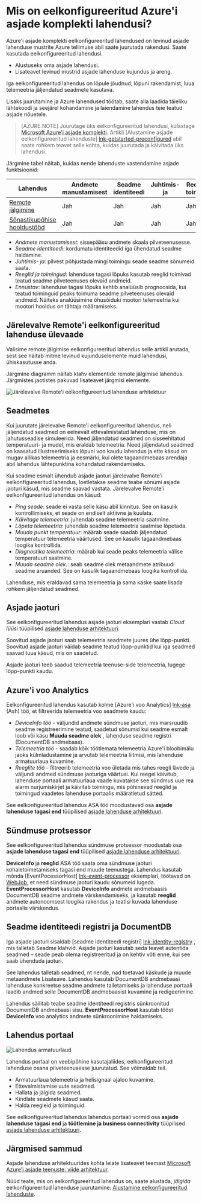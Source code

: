 <properties
 pageTitle="Azure'i asjade eelkonfigureeritud lahendused | Microsoft Azure'i"
 description="Azure'i asjade kirjeldus eelkonfigureeritud lahenduste ja nende arhitektuur lingid lisaressurssidele."
 services=""
 suite="iot-suite"
 documentationCenter=""
 authors="dominicbetts"
 manager="timlt"
 editor=""/>

<tags
 ms.service="iot-suite"
 ms.devlang="na"
 ms.topic="get-started-article"
 ms.tgt_pltfrm="na"
 ms.workload="na"
 ms.date="08/09/2016"
 ms.author="dobett"/>

# <a name="what-are-the-azure-iot-suite-preconfigured-solutions"></a>Mis on eelkonfigureeritud Azure'i asjade komplekti lahendusi?

Azure'i asjade komplekti eelkonfigureeritud lahendused on levinud asjade lahenduse mustrite Azure tellimuse abil saate juurutada rakendusi. Saate kasutada eelkonfigureeritud lahendusi.

- Alustuseks oma asjade lahendusi.
- Lisateavet levinud mustrid asjade lahenduse kujundus ja areng.

Iga eelkonfigureeritud lahendus on lõpule jõudnud, lõpuni rakendamist, luua telemeetria jäljendatud seadmete kasutava.

Lisaks juurutamine ja Azure lahendused töötab, saate alla laadida täieliku lähtekoodi ja seejärel kohandamine ja laiendamine lahendus teie teatud asjade nõuetele.

> [AZURE.NOTE] Juurutage üks eelkonfigureeritud lahendusi, külastage [Microsoft Azure'i asjade komplekti][lnk-azureiotsuite]. Artikli [Alustamine asjade eelkonfigureeritud lahenduste] [ lnk-getstarted-preconfigured] abil saate rohkem teavet selle kohta, kuidas juurutada ja käivitada üks lahendusi.

Järgmine tabel näitab, kuidas nende lahenduste vastendamine asjade funktsioonid:

| Lahendus | Andmete manustamisest | Seadme identiteedi | Juhtimis- ja | Reeglid ja toimingud | Ennustav |
|------------------------|-----|-----|-----|-----|-----|
| [Remote jälgimine][lnk-getstarted-preconfigured] | Jah | Jah | Jah | Jah | -   |
| [Sõnastikupõhise hooldustööd][lnk-predictive-maintenance] | Jah | Jah | Jah | Jah | Jah |

- *Andmete manustamisest*: sissepääsu andmete skaala pilveteenusesse.
- *Seadme identiteedi*: kordumatu identiteedid iga ühendatud seadme haldamine.
- *Juhtimis- ja*: pilvest põhjustada mingi toimingu seade seadme sõnumeid saata.
- *Reeglid ja toimingud*: lahenduse tagasi lõpuks kasutab reeglid toimivad teatud seadme pilveteenuses olevaid andmeid.
- *Ennustav*: lahenduse tagasi lõpuks kehtib analüüsib prognoosida, kui teatud toiminguid peaks toimuma seadme pilveteenuses olevaid andmeid. Näiteks analüüsimine õhusõiduki mootori telemeetria kui mootori hooldus on tähtaja määramiseks.

## <a name="remote-monitoring-preconfigured-solution-overview"></a>Järelevalve Remote'i eelkonfigureeritud lahenduse ülevaade

Valisime remote jälgimise eelkonfigureeritud lahendus selle artikli arutada, sest see näitab mitme levinud kujunduselemente muid lahendusi, ühiskasutusse anda.

Järgmine diagramm näitab klahv elementide remote jälgimise lahendus. Järgmistes jaotistes pakuvad lisateavet järgmisi elemente.

![Järelevalve Remote'i eelkonfigureeritud lahenduse arhitektuur][img-remote-monitoring-arch]

## <a name="devices"></a>Seadmetes

Kui juurutate järelevalve Remote'i eelkonfigureeritud lahendus, neli jäljendatud seadmed on eelnevalt ettevalmistatud lahenduse, mis on jahutusseadise simuleerida. Need jäljendatud seadmed on sisseehitatud temperatuuri- ja mudel, mis eraldab telemeetria. Need jäljendatud seadmed on kaasatud illustreerimiseks lõpuni voo kaudu lahendus ja ette käsud on mugav allikas telemeetria ja eesmärki, kui olete tagaandmebaas arendaja abil lahendus lähtepunktina kohandatud rakendamiseks.

Kui seadme esmalt ühendub asjade jaoturi järelevalve Remote'i eelkonfigureeritud lahendus, loetletakse seadme teabe sõnumi asjade jaoturi käsud, mis seadme saavad vastata. Järelevalve Remote'i eelkonfigureeritud lahendus on käsud: 

- *Ping seade*: seade ei vasta selle käsu abil kinnitus. See on kasulik kontrollimiseks, et seade on endiselt aktiivne ja kuulata.
- *Käivitage telemeetria*: juhendab seadme telemeetria saatmine.
- *Lõpeta telemeetria*: juhendab seadme telemeetria saatmise lõpetada.
- *Muuda punkt temperatuur*: määrab seade saadab jäljendatud temperatuur telemeetria väärtused. See on kasulik tagaandmebaas loogika kontrollida.
- *Diagnostika telemeetria*: määrab kui seade peaks telemeetria välise temperatuuri saatmine.
- *Muuda seadme olek*.: seab seadme olek metaandmete atribuudi seadme aruanded. See on kasulik tagaandmebaas loogika kontrollida.

Lahenduse, mis eraldavad sama telemeetria ja sama käske saate lisada rohkem jäljendatud seadmed. 

## <a name="iot-hub"></a>Asjade jaoturi

See eelkonfigureeritud lahendus asjade jaoturi eksemplari vastab *Cloud lüüsi* tüüpilised [asjade lahenduse arhitektuuri][lnk-what-is-azure-iot].

Soovitud asjade jaoturi saab telemeetria seadmete juures ühe lõpp-punkti. Soovitud asjade jaoturi väidab seadme teatud lõpp-punktid kui iga seadmed saavad tuua käsud, mis on saadetud.

Asjade jaoturi teeb saadud telemeetria teenuse-side telemeetria, lugege lõpp-punkti kaudu.

## <a name="azure-stream-analytics"></a>Azure'i voo Analytics

Eelkonfigureeritud lahendus kasutab kolme [Azure'i voo Analytics] [ lnk-asa] (Ash) töö, et filtreerida telemeetria voo seadmete kaudu:


- *DeviceInfo töö* - väljundid andmete sündmuse jaoturi, mis marsruudib seadme registreerimine teatud, saadetud sõnumid kui seadme esmalt loob või käsu **Muuda seadme olek** , lahenduse seadme registri (DocumentDB andmebaas). 
- *Telemeetria töö* - saadab kõik töötlemata telemeetria Azure'i bloobimälu jaoks külmladustamine ja arvutab telemeetria liitmisi, mis lahenduse armatuurlaua kuvamine.
- *Reeglite töö* - filtreerib telemeetria voo ületada mis tahes reegli lävede ja väljundi andmed sündmuse jaoturiga väärtusi. Kui reegel käivitub, lahenduse portaali armatuurlaua vaade kuvatakse see sündmus uue rea alarm nurjumiskirjet ja käivitab toimingu, mis põhinevad reeglid ja toimingud vaadetes lahenduse portaalis määratletud sätted.

See eelkonfigureeritud lahendus ASA töö moodustavad osa **asjade lahenduse tagasi end** tüüpilised [asjade lahenduse arhitektuuri][lnk-what-is-azure-iot].

## <a name="event-processor"></a>Sündmuse protsessor

See eelkonfigureeritud lahendus sündmuse protsessor moodustab osa **asjade lahenduse tagasi end** tüüpilised [asjade lahenduse arhitektuuri][lnk-what-is-azure-iot].

**DeviceInfo** ja **reeglid** ASA töö saata oma sündmuse jaoturi kohaletoimetamiseks tagasi end muude teenustega. Lahendus kasutab mõnda [EventPocessorHost] [ lnk-event-processor] eksemplari, töötavad on [WebJob][lnk-web-job], et need sündmuse jaoturi kaudu sõnumeid lugeda. **EventProcessorHost** kasutab **DeviceInfo** andmete andmebaasis DocumentDB seadme andmete värskendamiseks, ja kasutab **reeglid** andmete autonoomsest loogika rakendus ja teatisi kuvada lahenduse portaalis värskendus.

## <a name="device-identity-registry-and-documentdb"></a>Seadme identiteedi registri ja DocumentDB

Iga asjade jaoturi sisaldab [seadme identiteedi registri] [ lnk-identity-registry] , mis talletab Seadme klahvid. Asjade jaoturi kasutab seda teavet autentida seadmed – seade peab olema registreeritud ja on kehtiv võti enne, kui see saab ühenduda jaoturi.

See lahendus talletab seadmed, nt nende, nad toetavad käskude ja muude metaandmete Lisateave. Lahendus kasutab DocumentDB andmebaasi lahenduse konkreetse seadme andmete talletamiseks ja lahenduse portaali laadib andmed selle DocumentDB andmebaasist kuvamine ja redigeerimine.

Lahendus säilitab teabe seadme identiteedi registris sünkroonitud DocumentDB andmebaasi sisu. **EventProcessorHost** kasutab tööst **DeviceInfo** voo analytics andmete sünkroonimine haldamiseks.

## <a name="solution-portal"></a>Lahendus portaal

![Lahendus armatuurlaud][img-dashboard]

Lahendus portaal on veebipõhine kasutajaliides, eelkonfigureeritud lahenduse osana pilveteenusesse juurutatud. See võimaldab teil.

- Armatuurlaua telemeetria ja helisignaal ajaloo kuvamine.
- Ettevalmistamise uute seadmed.
- Hallata ja jälgida seadmed.
- Kindlate seadmete käsud saata.
- Halda reegleid ja toiminguid.

See eelkonfigureeritud lahendus lahendus portaali vormid osa **asjade lahenduse tagasi end** ja **töötlemine ja business connectivity** tüüpilised [asjade lahenduse arhitektuuri][lnk-what-is-azure-iot].

## <a name="next-steps"></a>Järgmised sammud

Asjade lahenduse arhitektuurides kohta leiate lisateavet teemast [Microsoft Azure'i asjade teenuste: viide arhitektuur][lnk-refarch].

Nüüd teate, mis on eelkonfigureeritud lahendus on, saate alustada, *jälgida* eelkonfigureeritud lahenduse juurutamine: [Alustamine eelkonfigureeritud lahenduste][lnk-getstarted-preconfigured].

[img-remote-monitoring-arch]: ./media/iot-suite-what-are-preconfigured-solutions/remote-monitoring-arch1.png
[img-dashboard]: ./media/iot-suite-what-are-preconfigured-solutions/dashboard.png
[lnk-what-is-azure-iot]: iot-suite-what-is-azure-iot.md
[lnk-asa]: https://azure.microsoft.com/documentation/services/stream-analytics/
[lnk-event-processor]: ../event-hubs/event-hubs-programming-guide.md#event-processor-host
[lnk-web-job]: ../app-service-web/web-sites-create-web-jobs.md
[lnk-identity-registry]: ../iot-hub/iot-hub-devguide-identity-registry.md
[lnk-predictive-maintenance]: iot-suite-predictive-overview.md
[lnk-azureiotsuite]: https://www.azureiotsuite.com/
[lnk-refarch]: http://download.microsoft.com/download/A/4/D/A4DAD253-BC21-41D3-B9D9-87D2AE6F0719/Microsoft_Azure_IoT_Reference_Architecture.pdf
[lnk-getstarted-preconfigured]: iot-suite-getstarted-preconfigured-solutions.md